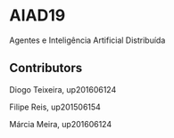 # AIAD19

Agentes e Inteligência Artificial Distribuída

## Contributors
Diogo Teixeira, up201606124

Filipe Reis, up201506154

Márcia Meira, up201606124

